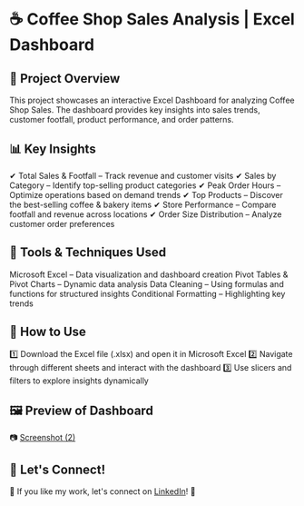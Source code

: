# ☕ Coffee Shop Sales Analysis | Excel Dashboard
## 📌 Project Overview
This project showcases an interactive Excel Dashboard for analyzing Coffee Shop Sales. The dashboard provides key insights into sales trends, customer footfall, product performance, and order patterns.

## 📊 Key Insights
✔ Total Sales & Footfall – Track revenue and customer visits
✔ Sales by Category – Identify top-selling product categories
✔ Peak Order Hours – Optimize operations based on demand trends
✔ Top Products – Discover the best-selling coffee & bakery items
✔ Store Performance – Compare footfall and revenue across locations
✔ Order Size Distribution – Analyze customer order preferences

## 🔧 Tools & Techniques Used
Microsoft Excel – Data visualization and dashboard creation
Pivot Tables & Pivot Charts – Dynamic data analysis
Data Cleaning – Using formulas and functions for structured insights
Conditional Formatting – Highlighting key trends
## 📂 How to Use
1️⃣ Download the Excel file (.xlsx) and open it in Microsoft Excel
2️⃣ Navigate through different sheets and interact with the dashboard
3️⃣ Use slicers and filters to explore insights dynamically

## 🖼 Preview of Dashboard
📷 [Screenshot (2)](https://github.com/user-attachments/assets/3ee4185e-6be8-4960-b724-8ab97ac8ac1e)




## 🔗 Let's Connect!
🚀 If you like my work, let's connect on  [LinkedIn](https://www.linkedin.com/in/kamal-singh-96a19521a/)! 🚀
